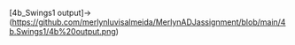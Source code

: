 
[4b_Swings1 output]->(https://github.com/merlynluvisalmeida/MerlynADJassignment/blob/main/4b.Swings1/4b%20output.png)
